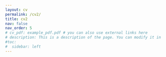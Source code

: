 ```yaml
---
layout: cv
permalink: /cv2/
title: cv2
nav: false
nav_order: 5
# cv_pdf: example_pdf.pdf # you can also use external links here
# description: This is a description of the page. You can modify it in '_pages/cv.md'. You can also change or remove the top pdf download button.
#toc:
#  sidebar: left
---
```

